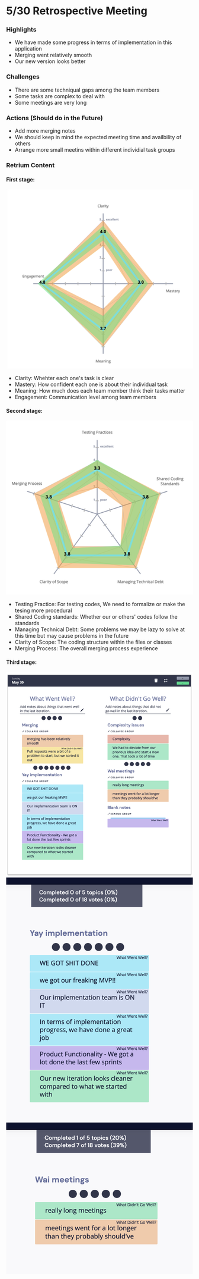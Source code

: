 # 5/30 Retrospective Meeting

### Highlights
- We have made some progress in terms of implementation in this application
- Merging went relatively smooth
- Our new version looks better

### Challenges
- There are some techniqual gaps among the team members
- Some tasks are complex to deal with 
- Some meetings are very long


### Actions (Should do in the Future)
- Add more merging notes
- We should keep in mind the expected meeting time and availbility of others
- Arrange more small meetins within different individial task groups


### Retrium Content

#### First stage:
![first retrium](Assets/Retrium1.png)
- Clarity: Whehter each one's task is clear 
- Mastery: How confident each one is about their individual task
- Meaning: How much does each team member think their tasks matter
- Engagement: Communication level among team members

#### Second stage:
![second retrium](Assets/Retrium2.png)
- Testing Practice: For testing codes, We need to formalize or make the tesing more procedural
- Shared Coding standards: Whether our or others' codes follow the standards
- Managing Technical Debt: Some problems we may be lazy to solve at this time but may cause problems in the future
- Clarity of Scope: The coding structure within the files or classes
- Merging Process: The overall merging process experience 

#### Third stage:
![Third retrium](Assets/Retrium5.png)
![Fourth retrium](Assets/Retrium3.png)
![Fifth retrium](Assets/Retrium4.png)

